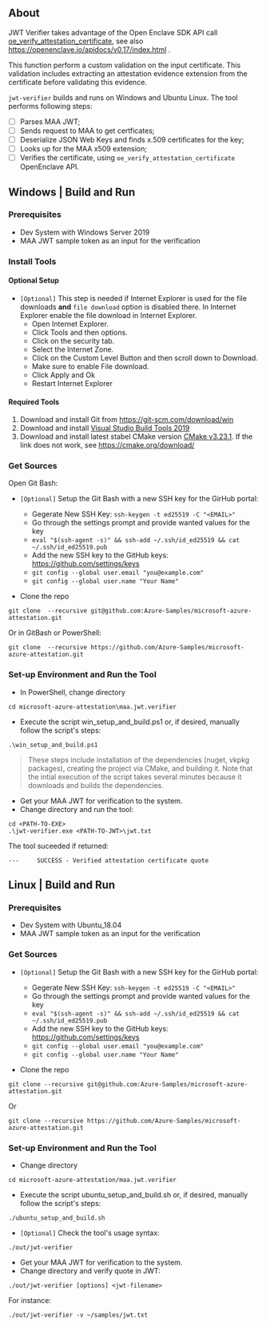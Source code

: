 ## About

JWT Verifier takes advantage of the Open Enclave SDK API call [oe_verify_attestation_certificate](https://openenclave.io/apidocs/v0.17/enclave_8h_a3b75c5638360adca181a0d945b45ad86.html#a3b75c5638360adca181a0d945b45ad86), see also https://openenclave.io/apidocs/v0.17/index.html .

This function perform a custom validation on the input certificate. This validation includes extracting an attestation evidence extension from the certificate before validating this evidence.

`jwt-verifier` builds and runs on Windows and Ubuntu Linux. The tool performs following steps:
- [ ] Parses MAA JWT;
- [ ] Sends request to MAA to get certficates;
- [ ] Deserialize JSON Web Keys and finds x.509 certificates for the key;
- [ ] Looks up for the MAA x509 extension;
- [ ] Verifies the certificate, using `oe_verify_attestation_certificate` OpenEnclave API.

## Windows | Build and Run

### Prerequisites
- Dev System with Windows Server 2019
- MAA JWT sample token as an input for the verification

### Install Tools
#### Optional Setup
- `[Optional]` This step is needed if Internet Explorer is used for the file downloads **and** `file download` option is disabled there. In Internet Explorer enable the file download in Internet Explorer.
    - Open Internet Explorer.
    - Click Tools and then options.
    - Click on the security tab.
    - Select the Internet Zone.
    - Click on the Custom Level Button and then scroll down to Download.
    - Make sure to enable File download.
    - Click Apply and Ok
    - Restart Internet Explorer

#### Required Tools
1. Download and install Git from https://git-scm.com/download/win
2. Download and install [Visual Studio Build Tools 2019](https://aka.ms/vs/16/release/vs_buildtools.exe)
3. Download and install latest stabel CMake version [CMake v3.23.1](https://github.com/Kitware/CMake/releases/download/v3.23.1/cmake-3.23.1-windows-x86_64.msi). If the link does not work, see https://cmake.org/download/

### Get Sources
Open Git Bash:
- `[Optional]` Setup the Git Bash with a new SSH key for the GirHub portal:
    - Gegerate New SSH Key: `ssh-keygen -t ed25519 -C "<EMAIL>"`
    - Go through the settings prompt and provide wanted values for the key
    - `eval "$(ssh-agent -s)" && ssh-add ~/.ssh/id_ed25519 && cat ~/.ssh/id_ed25519.pub`
    - Add the new SSH key to the GitHub keys: https://github.com/settings/keys
    - `git config --global user.email "you@example.com"`
    - `git config --global user.name "Your Name"`

- Clone the repo
```
git clone  --recursive git@github.com:Azure-Samples/microsoft-azure-attestation.git
```

Or in GitBash or PowerShell:

```
git clone  --recursive https://github.com/Azure-Samples/microsoft-azure-attestation.git
```

### Set-up Environment and Run the Tool
- In PowerShell, change directory
```
cd microsoft-azure-attestation\maa.jwt.verifier
```

- Execute the script win_setup_and_build.ps1 or, if desired, manually follow the script's steps:
```
.\win_setup_and_build.ps1
```
> These steps include installation of the dependencies (nuget, vkpkg packages), creating the project via CMake, and building it.
> Note that the intial execution of the script takes several minutes because it downloads and builds the dependencies.

- Get your MAA JWT for verification to the system.
- Change directory and run the tool:

```
cd <PATH-TO-EXE>
.\jwt-verifier.exe <PATH-TO-JWT>\jwt.txt
```

The tool suceeded if returned:
```
---     SUCCESS - Verified attestation certificate quote
```

## Linux | Build and Run

### Prerequisites
- Dev System with Ubuntu_18.04
- MAA JWT sample token as an input for the verification

### Get Sources
- `[Optional]` Setup the Git Bash with a new SSH key for the GirHub portal:
    - Gegerate New SSH Key: `ssh-keygen -t ed25519 -C "<EMAIL>"`
    - Go through the settings prompt and provide wanted values for the key
    - `eval "$(ssh-agent -s)" && ssh-add ~/.ssh/id_ed25519 && cat ~/.ssh/id_ed25519.pub`
    - Add the new SSH key to the GitHub keys: https://github.com/settings/keys
    - `git config --global user.email "you@example.com"`
    - `git config --global user.name "Your Name"`

- Clone the repo
```
git clone --recursive git@github.com:Azure-Samples/microsoft-azure-attestation.git
```

Or 

```
git clone --recursive https://github.com/Azure-Samples/microsoft-azure-attestation.git
```

### Set-up Environment and Run the Tool
- Change directory
```
cd microsoft-azure-attestation/maa.jwt.verifier
```

- Execute the script ubuntu_setup_and_build.sh or, if desired, manually follow the script's steps:
```
./ubuntu_setup_and_build.sh
```

- `[Optional]` Check the tool's usage syntax:
```
./out/jwt-verifier
```

- Get your MAA JWT for verification to the system.
- Change directory and verify quote in JWT:
```
./out/jwt-verifier [options] <jwt-filename>
```

For instance:
```
./out/jwt-verifier -v ~/samples/jwt.txt
```

